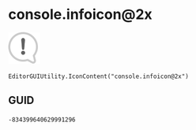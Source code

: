 # console.infoicon@2x
![](/img/console.infoicon@2x.png)

``` CSharp
EditorGUIUtility.IconContent("console.infoicon@2x")
```
## GUID
```
-834399640629991296
```
